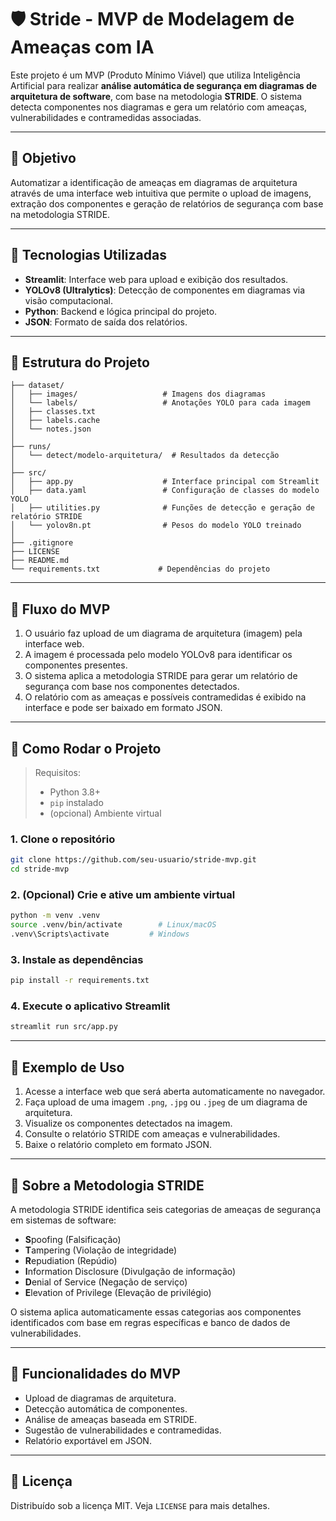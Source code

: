 # 🛡️ Stride - MVP de Modelagem de Ameaças com IA

Este projeto é um MVP (Produto Mínimo Viável) que utiliza Inteligência Artificial para realizar **análise automática de segurança em diagramas de arquitetura de software**, com base na metodologia **STRIDE**. O sistema detecta componentes nos diagramas e gera um relatório com ameaças, vulnerabilidades e contramedidas associadas.

---

## 🚀 Objetivo

Automatizar a identificação de ameaças em diagramas de arquitetura através de uma interface web intuitiva que permite o upload de imagens, extração dos componentes e geração de relatórios de segurança com base na metodologia STRIDE.

---

## 🧰 Tecnologias Utilizadas

- **Streamlit**: Interface web para upload e exibição dos resultados.
- **YOLOv8 (Ultralytics)**: Detecção de componentes em diagramas via visão computacional.
- **Python**: Backend e lógica principal do projeto.
- **JSON**: Formato de saída dos relatórios.

---

## 📁 Estrutura do Projeto

```
├── dataset/
│   ├── images/                   # Imagens dos diagramas
│   └── labels/                   # Anotações YOLO para cada imagem
│   ├── classes.txt
│   ├── labels.cache
│   └── notes.json
│
├── runs/
│   └── detect/modelo-arquitetura/  # Resultados da detecção
│
├── src/
│   ├── app.py                    # Interface principal com Streamlit
│   ├── data.yaml                 # Configuração de classes do modelo YOLO
│   ├── utilities.py              # Funções de detecção e geração de relatório STRIDE
│   └── yolov8n.pt                # Pesos do modelo YOLO treinado
│
├── .gitignore
├── LICENSE
├── README.md
└── requirements.txt             # Dependências do projeto
```

---

## 🔄 Fluxo do MVP

1. O usuário faz upload de um diagrama de arquitetura (imagem) pela interface web.
2. A imagem é processada pelo modelo YOLOv8 para identificar os componentes presentes.
3. O sistema aplica a metodologia STRIDE para gerar um relatório de segurança com base nos componentes detectados.
4. O relatório com as ameaças e possíveis contramedidas é exibido na interface e pode ser baixado em formato JSON.

---

## 🐍 Como Rodar o Projeto

> Requisitos:
> - Python 3.8+
> - `pip` instalado
> - (opcional) Ambiente virtual

### 1. Clone o repositório

```bash
git clone https://github.com/seu-usuario/stride-mvp.git
cd stride-mvp
```

### 2. (Opcional) Crie e ative um ambiente virtual

```bash
python -m venv .venv
source .venv/bin/activate        # Linux/macOS
.venv\Scripts\activate         # Windows
```

### 3. Instale as dependências

```bash
pip install -r requirements.txt
```

### 4. Execute o aplicativo Streamlit

```bash
streamlit run src/app.py
```

---

## 📄 Exemplo de Uso

1. Acesse a interface web que será aberta automaticamente no navegador.
2. Faça upload de uma imagem `.png`, `.jpg` ou `.jpeg` de um diagrama de arquitetura.
3. Visualize os componentes detectados na imagem.
4. Consulte o relatório STRIDE com ameaças e vulnerabilidades.
5. Baixe o relatório completo em formato JSON.

---

## 🔐 Sobre a Metodologia STRIDE

A metodologia STRIDE identifica seis categorias de ameaças de segurança em sistemas de software:

- **S**poofing (Falsificação)
- **T**ampering (Violação de integridade)
- **R**epudiation (Repúdio)
- **I**nformation Disclosure (Divulgação de informação)
- **D**enial of Service (Negação de serviço)
- **E**levation of Privilege (Elevação de privilégio)

O sistema aplica automaticamente essas categorias aos componentes identificados com base em regras específicas e banco de dados de vulnerabilidades.

---

## 🧠 Funcionalidades do MVP

- Upload de diagramas de arquitetura.
- Detecção automática de componentes.
- Análise de ameaças baseada em STRIDE.
- Sugestão de vulnerabilidades e contramedidas.
- Relatório exportável em JSON.

---

## 📜 Licença

Distribuído sob a licença MIT. Veja `LICENSE` para mais detalhes.
